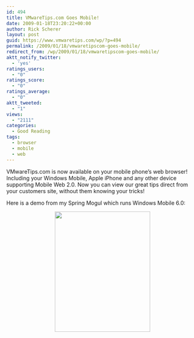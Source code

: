 ```yaml
---
id: 494
title: VMwareTips.com Goes Mobile!
date: 2009-01-18T23:20:22+00:00
author: Rick Scherer
layout: post
guid: https://www.vmwaretips.com/wp/?p=494
permalink: /2009/01/18/vmwaretipscom-goes-mobile/
redirect_from: /wp/2009/01/18/vmwaretipscom-goes-mobile/
aktt_notify_twitter:
  - 'yes'
ratings_users:
  - "0"
ratings_score:
  - "0"
ratings_average:
  - "0"
aktt_tweeted:
  - "1"
views:
  - "2111"
categories:
  - Good Reading
tags:
  - browser
  - mobile
  - web
---
```

VMwareTips.com is now available on your mobile phone&#8217;s web browser! Including your Windows Mobile, Apple iPhone and any other device supporting Mobile Web 2.0. Now you can view our great tips direct from your customers site, without them knowing your tricks!

Here is a demo from my Spring Mogul which runs Windows Mobile 6.0:

<p style="text-align: center;">
  <a href="https://www.vmwaretips.com/wp-content/uploads/2009/01/vmwtipmob.jpg"><img class="aligncenter size-full wp-image-495" title="vmwtipmob" src="https://www.vmwaretips.com/wp-content/uploads/2009/01/vmwtipmob.jpg" alt="" width="250" height="315" srcset="https://www.vmwaretips.com/wp-content/uploads/2009/01/vmwtipmob.jpg 336w, https://www.vmwaretips.com/wp-content/uploads/2009/01/vmwtipmob-237x300.jpg 237w" sizes="(max-width: 250px) 100vw, 250px" /></a>
</p>
